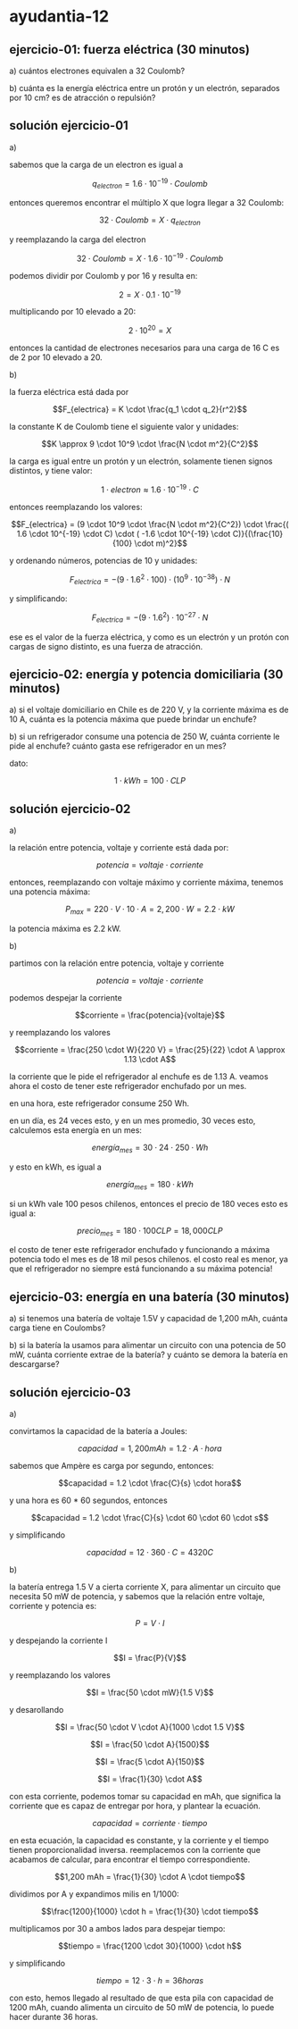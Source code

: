 # ayudantia-12

## ejercicio-01: fuerza eléctrica (30 minutos)

a) cuántos electrones equivalen a 32 Coulomb?

b) cuánta es la energía eléctrica entre un protón y un electrón, separados por 10 cm? es de atracción o repulsión?

## solución ejercicio-01

a)

sabemos que la carga de un electron es igual a

$$q_{electron} = 1.6 \cdot 10^{-19} \cdot Coulomb$$

entonces queremos encontrar el múltiplo X que logra llegar a 32 Coulomb:

$$32 \cdot Coulomb = X \cdot q_{electron}$$

y reemplazando la carga del electron

$$32 \cdot Coulomb = X \cdot  1.6 \cdot 10^{-19} \cdot Coulomb$$

podemos dividir por Coulomb y por 16 y resulta en:

$$2 = X \cdot  0.1 \cdot 10^{-19}$$

multiplicando por 10 elevado a 20:

$$2 \cdot 10^{20} = X$$

entonces la cantidad de electrones necesarios para una carga de 16 C es de 2 por 10 elevado a 20.

b)

la fuerza eléctrica está dada por

$$F_{electrica} = K \cdot \frac{q_1 \cdot q_2}{r^2}$$

la constante K de Coulomb tiene el siguiente valor y unidades:

$$K \approx 9 \cdot 10^9 \cdot \frac{N \cdot m^2}{C^2}$$

la carga es igual entre un protón y un electrón, solamente tienen signos distintos, y tiene valor:

$$1 \cdot electron \approx 1.6 \cdot 10^{-19} \cdot C$$

entonces reemplazando los valores:

$$F_{electrica} = (9 \cdot 10^9 \cdot \frac{N \cdot m^2}{C^2}) \cdot \frac{( 1.6 \cdot 10^{-19}  \cdot C) \cdot ( -1.6 \cdot 10^{-19} \cdot  C)}{(\frac{10}{100} \cdot m)^2}$$

y ordenando números, potencias de 10 y unidades:

$$F_{electrica} = -(9 \cdot 1.6^{2} \cdot 100) \cdot  (10^9 \cdot 10^{-38}) \cdot N$$

y simplificando:

$$F_{electrica} = -(9 \cdot 1.6^{2})\cdot 10^{-27} \cdot N$$

ese es el valor de la fuerza eléctrica, y como es un electrón y un protón con cargas de signo distinto, es una fuerza de atracción.

## ejercicio-02: energía y potencia domiciliaria (30 minutos)

a) si el voltaje domiciliario en Chile es de 220 V, y la corriente máxima es de 10 A, cuánta es la potencia máxima que puede brindar un enchufe?

b) si un refrigerador consume una potencia de 250 W, cuánta corriente le pide al enchufe? cuánto gasta ese refrigerador en un mes?

dato:

$$1 \cdot kWh = 100 \cdot CLP$$

## solución ejercicio-02

a)

la relación entre potencia, voltaje y corriente está dada por:

$$potencia = voltaje \cdot corriente$$

entonces, reemplazando con voltaje máximo y corriente máxima, tenemos una potencia máxima:

$$P_{max} = 220 \cdot V \cdot 10 \cdot A = 2,200 \cdot W = 2.2 \cdot kW$$

la potencia máxima es 2.2 kW.

b)

partimos con la relación entre potencia, voltaje y corriente

$$potencia = voltaje \cdot corriente$$

podemos despejar la corriente

$$corriente = \frac{potencia}{voltaje}$$

y reemplazando los valores

$$corriente = \frac{250 \cdot W}{220 V} = \frac{25}{22} \cdot A \approx 1.13 \cdot A$$

la corriente que le pide el refrigerador al enchufe es de 1.13 A. veamos ahora el costo de tener este refrigerador enchufado por un mes.

en una hora, este refrigerador consume 250 Wh.

en un día, es 24 veces esto, y en un mes promedio, 30 veces esto, calculemos esta energía en un mes:

$$energía_{mes} = 30 \cdot 24 \cdot 250 \cdot Wh$$

y esto en kWh, es igual a

$$energía_{mes} = 180 \cdot kWh$$

si un kWh vale 100 pesos chilenos, entonces el precio de 180 veces esto es igual a:

$$precio_{mes} = 180 \cdot 100 CLP = 18,000 CLP$$

el costo de tener este refrigerador enchufado y funcionando a máxima potencia todo el mes es de 18 mil pesos chilenos. el costo real es menor, ya que el refrigerador no siempre está funcionando a su máxima potencia!

## ejercicio-03: energía en una batería (30 minutos)

a) si tenemos una batería de voltaje 1.5V y capacidad de 1,200 mAh, cuánta carga tiene en Coulombs?

b) si la batería la usamos para alimentar un circuito con una potencia de 50 mW, cuánta corriente extrae de la batería? y cuánto se demora la batería en descargarse?

## solución ejercicio-03

a)

convirtamos la capacidad de la batería a Joules:

$$capacidad = 1,200 mAh = 1.2 \cdot A \cdot hora$$

sabemos que Ampère es carga por segundo, entonces:

$$capacidad = 1.2 \cdot \frac{C}{s} \cdot hora$$

y una hora es 60 \* 60 segundos, entonces

$$capacidad = 1.2 \cdot \frac{C}{s} \cdot 60 \cdot 60 \cdot s$$

y simplificando

$$capacidad = 12 \cdot 360 \cdot C = 4320 C$$

b)

la batería entrega 1.5 V a cierta corriente X, para alimentar un circuito que necesita 50 mW de potencia, y sabemos que la relación entre voltaje, corriente y potencia es:

$$P = V \cdot I$$

y despejando la corriente I

$$I = \frac{P}{V}$$

y reemplazando los valores

$$I = \frac{50 \cdot mW}{1.5 V}$$

y desarollando

$$I = \frac{50 \cdot V \cdot A}{1000 \cdot 1.5 V}$$

$$I = \frac{50 \cdot A}{1500}$$

$$I = \frac{5 \cdot A}{150}$$

$$I = \frac{1}{30} \cdot A$$

con esta corriente, podemos tomar su capacidad en mAh, que significa la corriente que es capaz de entregar por hora, y plantear la ecuación.

$$capacidad = corriente \cdot tiempo$$

en esta ecuación, la capacidad es constante, y la corriente y el tiempo tienen proporcionalidad inversa. reemplacemos con la corriente que acabamos de calcular, para encontrar el tiempo correspondiente.

$$1,200 mAh = \frac{1}{30} \cdot A \cdot tiempo$$

dividimos por A y expandimos milis en 1/1000:

$$\frac{1200}{1000} \cdot h = \frac{1}{30} \cdot tiempo$$

multiplicamos por 30 a ambos lados para despejar tiempo:

$$tiempo = \frac{1200 \cdot 30}{1000} \cdot h$$

y simplificando

$$tiempo = 12 \cdot 3 \cdot h = 36 horas$$

con esto, hemos llegado al resultado de que esta pila con capacidad de 1200 mAh, cuando alimenta un circuito de 50 mW de potencia, lo puede hacer durante 36 horas.
